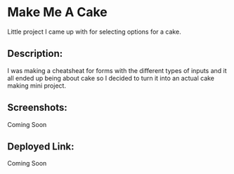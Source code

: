 # Make Me A Cake
Little project I came up with for selecting options for a cake.

## Description:
I was making a cheatsheat for forms with the different types of inputs and it all ended up being about cake so I decided to turn it into an actual cake making mini project. 

## Screenshots:
Coming Soon

## Deployed Link:
Coming Soon

